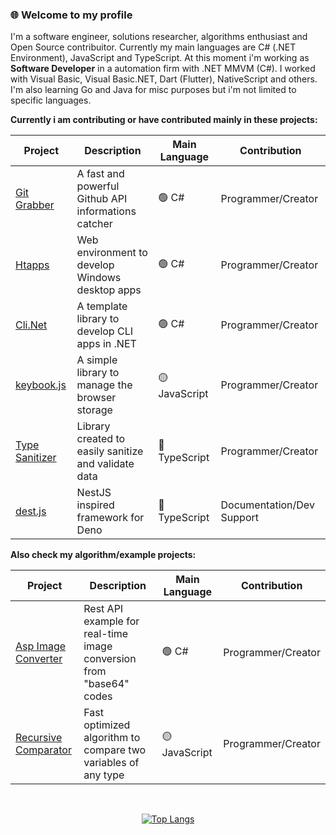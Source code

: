 <div align="left">
  <h3>🌐 Welcome to my profile </h3>
  <p> 
    
I'm a software engineer, solutions researcher, algorithms enthusiast and Open Source contribuitor. Currently my main languages are C# (.NET Environment), JavaScript and TypeScript. At this moment i'm working as **Software Developer** in a automation firm with .NET MMVM (C#). I worked with Visual Basic, Visual Basic.NET, Dart (Flutter), NativeScript and others. I'm also learning Go and Java for misc purposes but i'm not limited to specific languages.
    
  </p>
  
  **Currently i am contributing or have contributed mainly in these projects:**
  
  | Project | Description | Main Language | Contribution |
  | - | - | - | - |
  | <a href='https://github.com/EternalQuasar0206/git-grabber'>Git Grabber</a> | A fast and powerful Github API informations catcher | 🟢 C# | Programmer/Creator |
  | <a href='https://github.com/EternalQuasar0206/htapps'>Htapps</a> | Web environment to develop Windows desktop apps | 🟢 C# | Programmer/Creator |
  | <a href='https://github.com/EternalQuasar0206/cli-dotnet'>Cli.Net</a> | A template library to develop CLI apps in .NET | 🟢 C# | Programmer/Creator |
  | <a href='https://github.com/EternalQuasar0206/keybook.js'>keybook.js</a> | A simple library to manage the browser storage | 🟡 JavaScript | Programmer/Creator |
  | <a href='https://github.com/EternalQuasar0206/type-sanitizer'>Type Sanitizer</a> | Library created to easily sanitize and validate data | 🔵 TypeScript | Programmer/Creator |
  | <a href='https://github.com/SampaioLeal/destjs'>dest.js</a> | NestJS inspired framework for Deno | 🔵 TypeScript | Documentation/Dev Support |
  
  **Also check my algorithm/example projects:**
  
  | Project | Description | Main Language | Contribution |
  | - | - | - | - |
  | <a href='https://github.com/EternalQuasar0206/asp-image-converter'>Asp Image Converter</a> | Rest API example for real-time image conversion from "base64" codes | 🟢 C# | Programmer/Creator |
  | <a href='https://github.com/EternalQuasar0206/recursive-comparator'>Recursive Comparator</a> | Fast optimized algorithm to compare two variables of any type | 🟡 JavaScript | Programmer/Creator |
</div>

<br>

<div align="center">
  
  [![Top Langs](https://github-readme-stats.vercel.app/api/top-langs/?username=EternalQuasar0206&langs_count=18&layout=compact&theme=dark)](https://github.com/anuraghazra/github-readme-stats)
  
</div>
